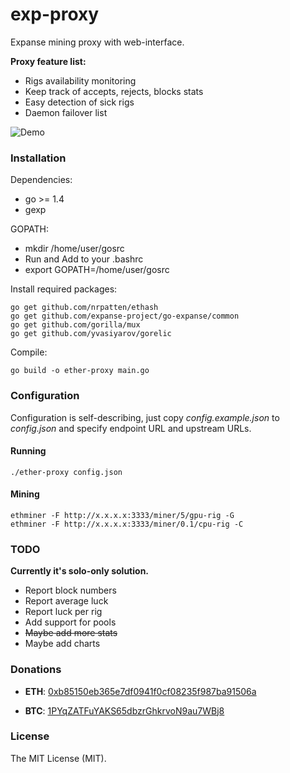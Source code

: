 # exp-proxy

Expanse mining proxy with web-interface.

**Proxy feature list:**

* Rigs availability monitoring
* Keep track of accepts, rejects, blocks stats
* Easy detection of sick rigs
* Daemon failover list

![Demo](https://cloud.githubusercontent.com/assets/4833541/10272128/9efc7310-6b66-11e5-868c-4b983a4de891.jpg)

### Installation

Dependencies:

  * go >= 1.4
  * gexp

GOPATH:
 * mkdir /home/user/gosrc
  * Run and Add to your .bashrc
  * export GOPATH=/home/user/gosrc

Install required packages:

    go get github.com/nrpatten/ethash
    go get github.com/expanse-project/go-expanse/common
    go get github.com/gorilla/mux
    go get github.com/yvasiyarov/gorelic

Compile:

    go build -o ether-proxy main.go

### Configuration

Configuration is self-describing, just copy *config.example.json* to *config.json* and specify endpoint URL and upstream URLs.

#### Running

    ./ether-proxy config.json

#### Mining

    ethminer -F http://x.x.x.x:3333/miner/5/gpu-rig -G
    ethminer -F http://x.x.x.x:3333/miner/0.1/cpu-rig -C

### TODO

**Currently it's solo-only solution.**

* Report block numbers
* Report average luck
* Report luck per rig
* Add support for pools
* ~~Maybe add more stats~~
* Maybe add charts

### Donations

* **ETH**: [0xb85150eb365e7df0941f0cf08235f987ba91506a](https://etherchain.org/account/0xb85150eb365e7df0941f0cf08235f987ba91506a)

* **BTC**: [1PYqZATFuYAKS65dbzrGhkrvoN9au7WBj8](https://blockchain.info/address/1PYqZATFuYAKS65dbzrGhkrvoN9au7WBj8)

### License

The MIT License (MIT).
